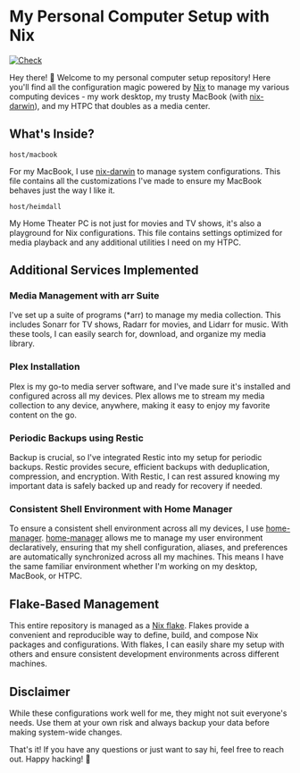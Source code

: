 # My Personal Computer Setup with Nix

[![Check](https://github.com/marcocot/nix-dot-files/actions/workflows/lint.yaml/badge.svg)](https://github.com/marcocot/nix-dot-files/actions/workflows/lint.yaml)

Hey there! 👋 Welcome to my personal computer setup repository! Here you'll find all the configuration magic powered by [Nix](https://nixos.org/) to manage my various computing devices - my work desktop, my trusty MacBook (with [nix-darwin](https://github.com/LnL7/nix-darwin)), and my HTPC that doubles as a media center.

## What's Inside?

`host/macbook`

For my MacBook, I use [nix-darwin](https://github.com/LnL7/nix-darwin) to manage system configurations. This file contains all the customizations I've made to ensure my MacBook behaves just the way I like it.

`host/heimdall`

My Home Theater PC is not just for movies and TV shows, it's also a playground for Nix configurations. This file contains settings optimized for media playback and any additional utilities I need on my HTPC.

## Additional Services Implemented

### Media Management with arr Suite

I've set up a suite of programs (\*arr) to manage my media collection. This includes Sonarr for TV shows, Radarr for movies, and Lidarr for music. With these tools, I can easily search for, download, and organize my media library.

### Plex Installation

Plex is my go-to media server software, and I've made sure it's installed and configured across all my devices. Plex allows me to stream my media collection to any device, anywhere, making it easy to enjoy my favorite content on the go.

### Periodic Backups using Restic

Backup is crucial, so I've integrated Restic into my setup for periodic backups. Restic provides secure, efficient backups with deduplication, compression, and encryption. With Restic, I can rest assured knowing my important data is safely backed up and ready for recovery if needed.

### Consistent Shell Environment with Home Manager

To ensure a consistent shell environment across all my devices, I use [home-manager](https://github.com/LnL7/nix-darwin). [home-manager](https://github.com/LnL7/nix-darwin) allows me to manage my user environment declaratively, ensuring that my shell configuration, aliases, and preferences are automatically synchronized across all my machines. This means I have the same familiar environment whether I'm working on my desktop, MacBook, or HTPC.

## Flake-Based Management

This entire repository is managed as a [Nix flake](https://nixos.wiki/wiki/Flakes). Flakes provide a convenient and reproducible way to define, build, and compose Nix packages and configurations. With flakes, I can easily share my setup with others and ensure consistent development environments across different machines.

## Disclaimer

While these configurations work well for me, they might not suit everyone's needs. Use them at your own risk and always backup your data before making system-wide changes.

That's it! If you have any questions or just want to say hi, feel free to reach out. Happy hacking! 🎉
